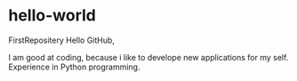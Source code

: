 # hello-world
FirstRepositery
Hello GitHub,

I am good at coding, because i like to develope new applications for my self.
Experience in Python programming.
